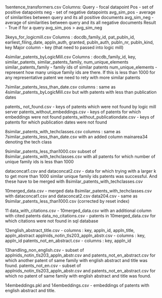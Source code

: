 1sentence_transformers.csv
Columns: 
Query - focal datapoint
Pos - set of positive datapoints
neg - set of negative datapoints
avg_sim_pos - average of similarities between query and its all positive documents
avg_sim_neg - average of similarities between query and its all negative documents
Result - True if for a query avg_sim_pos > avg_sim_neg

3keys_for_logicmill.csv
Columns : docdb_family_id, pat_publn_id, earliest_filing_date, appln_auth, granted, publn_auth, publn_nr, publn_kind, key
Major column - key (that need to passed into logic mill)

4similar_patents_byLogicMill.csv
Columns : docdb_family_id, key, similar_patents, similar_patents_family, num_unique_elements
similar_patents_family - family ids of similar patents
num_unique_elements - represent how many unique family ids are there. If this is less than 1000 for any representative patent we need to rety with more similar patents

7similar_patents_less_than_date.csv
columns : same as 4similar_patents_byLogicMill.csv but with patents with less than publication dates

patents_ not_found.csv - keys of patents which were not found by logic mill server
patents_without_embeddings.csv - keys of patents for which embeddings were not found
patents_without_publicationdate.csv - keys of patents for which publication dates were not found

8similar_patents_with_techclasses.csv
columns : same as 7similar_patents_less_than_date.csv with an added column mainarea34 denoting the tech class

9similar_patents_less_than1000.csv
subset of 8similar_patents_with_techclasses.csv with all patents for which number of unique family ids is less than 1000

dataconcat1.csv and dataconcat2.csv - data for which trying with a larger k to get more than 1000 similar unique family ids patents was successful. And these have to be merged with 8similar_patents_with_techclasses.csv

10merged_data.csv - merged data 8similar_patents_with_techclasses.csv with dataconcat1.csv and dataconcat2.csv
data204.csv - same as 9similar_patents_less_than1000.csv (corrected by reset index)

11
data_with_citations.csv - 10merged_data.csv with an additional column with cited patents
data_no_citations.csv - patents in 10merged_data.csv for which citations were not found in sql database

12english_abstract_title.csv - columns : key, appln_id, appln_title, appln_abstract
applnids_notin_tls203_appln_abstr.csv - columns : key, appln_id
patents_not_en_abstract.csv - columns : key, appln_id

13handling_non_english.csv - subset of applnids_notin_tls203_appln_abstr.csv and patents_not_en_abstract.csv for which another patent of same family with english abstract and title was found.
patents_not_en.csv - subset of applnids_notin_tls203_appln_abstr.csv and patents_not_en_abstract.csv for which no patent of same family with english abstract and title was found.

14embeddings.pkl and 14embeddings.csv - embeddings of patents with english abstract and title.